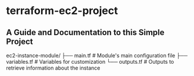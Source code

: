 # terraform-ec2-project
## A Guide and Documentation to this Simple Project

ec2-instance-module/
├── main.tf              # Module's main configuration file
├── variables.tf         # Variables for customization
└── outputs.tf           # Outputs to retrieve information about the instance



